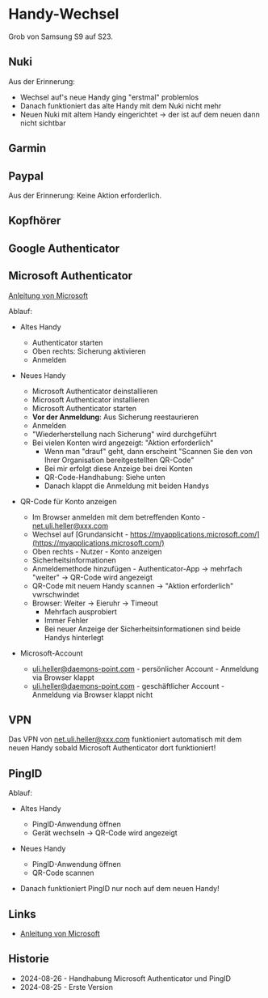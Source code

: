 Handy-Wechsel
=============

Grob von Samsung S9 auf S23.

Nuki
----

Aus der Erinnerung:

- Wechsel auf's neue Handy ging "erstmal" problemlos
- Danach funktioniert das alte Handy mit dem Nuki nicht mehr
- Neuen Nuki mit altem Handy eingerichtet -> der ist auf
  dem neuen dann nicht sichtbar

Garmin
------

Paypal
------

Aus der Erinnerung: Keine Aktion erforderlich.

Kopfhörer
---------

Google Authenticator
--------------------

Microsoft Authenticator
-----------------------

[Anleitung von Microsoft](https://support.microsoft.com/en-us/account-billing/back-up-account-credentials-in-microsoft-authenticator-bb939936-7a8d-4e88-bc43-49bc1a700a40#ID0EBF=Android)

Ablauf:

- Altes Handy
  - Authenticator starten
  - Oben rechts: Sicherung aktivieren
  - Anmelden

- Neues Handy
  - Microsoft Authenticator deinstallieren
  - Microsoft Authenticator installieren
  - Microsoft Authenticator starten
  - **Vor der Anmeldung**: Aus Sicherung reestaurieren
  - Anmelden
  - "Wiederherstellung nach Sicherung" wird durchgeführt
  - Bei vielen Konten wird angezeigt: "Aktion erforderlich"
    - Wenn man "drauf" geht, dann erscheint "Scannen Sie den von Ihrer Organisation bereitgestellten QR-Code"
    - Bei mir erfolgt diese Anzeige bei drei Konten
    - QR-Code-Handhabung: Siehe unten
    - Danach klappt die Anmeldung mit beiden Handys

- QR-Code für Konto anzeigen
  - Im Browser anmelden mit dem betreffenden Konto - net.uli.heller@xxx.com
  - Wechsel auf [Grundansicht - https://myapplications.microsoft.com/](https://myapplications.microsoft.com/)
  - Oben rechts - Nutzer - Konto anzeigen
  - Sicherheitsinformationen
  - Anmeldemethode hinzufügen - Authenticator-App -> mehrfach "weiter" -> QR-Code wird angezeigt
  - QR-Code mit neuem Handy scannen -> "Aktion  erforderlich" vwrschwindet
  - Browser: Weiter -> Eieruhr -> Timeout
    - Mehrfach ausprobiert
    - Immer Fehler
    - Bei neuer Anzeige der Sicherheitsinformationen sind beide Handys hinterlegt

- Microsoft-Account
  - uli.heller@daemons-point.com - persönlicher Account - Anmeldung via Browser klappt
  - uli.heller@daemons-point.com - geschäftlicher Account - Anmeldung via Browser klappt nicht

VPN
---

Das VPN von net.uli.heller@xxx.com funktioniert automatisch mit
dem neuen Handy sobald Microsoft Authenticator dort funktioniert!

PingID
------

Ablauf:

- Altes Handy
  - PingID-Anwendung öffnen
  - Gerät wechseln -> QR-Code wird angezeigt

- Neues Handy
  - PingID-Anwendung öffnen
  - QR-Code scannen

- Danach funktioniert PingID nur noch auf dem neuen Handy!

Links
-----

- [Anleitung von Microsoft](https://support.microsoft.com/en-us/account-billing/back-up-account-credentials-in-microsoft-authenticator-bb939936-7a8d-4e88-bc43-49bc1a700a40#ID0EBF=Android)

Historie
--------

- 2024-08-26 - Handhabung Microsoft Authenticator und PingID
- 2024-08-25 - Erste Version
